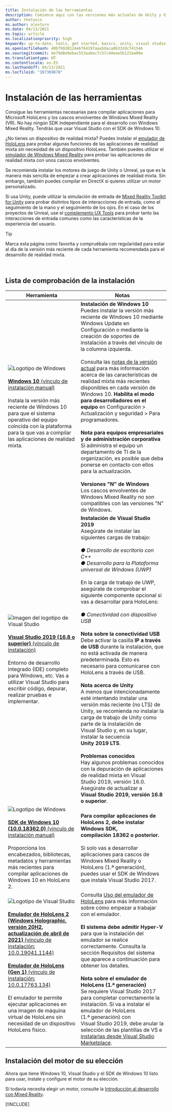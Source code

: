```yaml
---
title: Instalación de las herramientas
description: Comience aquí con las versiones más actuales de Unity y Visual Studio, y con las herramientas recomendadas para el desarrollo de HoloLens y VR.
author: thetuvix
ms.author: alexturn
ms.date: 04/13/2021
ms.topic: article
ms.localizationpriority: high
keywords: up-to-date, tools, get started, basics, unity, visual studio, toolkit, mixed reality headset, windows mixed reality headset, virtual reality headset, installation, Windows, HoloLens, emulator, unreal, openxr
ms.openlocfilehash: 40bf9930124e6f64197aaa5daca8b332dc741546
ms.sourcegitcommit: be79d8e9ebac553aabec7c57c44eee56123aa00e
ms.translationtype: HT
ms.contentlocale: es-ES
ms.lasthandoff: 04/13/2021
ms.locfileid: "107369878"
---
```

# <a name="install-the-tools"></a>Instalación de las herramientas

Consigue las herramientas necesarias para compilar aplicaciones para Microsoft HoloLens y los cascos envolventes de Windows Mixed Reality (VR). No hay ningún SDK independiente para el desarrollo con Windows Mixed Reality. Tendrás que usar Visual Studio con el SDK de Windows 10.

¿No tienes un dispositivo de realidad mixta? Puedes instalar el [emulador de HoloLens](platform-capabilities-and-apis/using-the-hololens-emulator.md) para probar algunas funciones de las aplicaciones de realidad mixta sin necesidad de un dispositivo HoloLens. También puedes utilizar el [simulador de Windows Mixed Reality](platform-capabilities-and-apis/using-the-windows-mixed-reality-simulator.md) para probar las aplicaciones de realidad mixta con unos cascos envolventes. 

Se recomienda instalar los motores de juego de Unity o Unreal, ya que es la manera más sencilla de empezar a crear aplicaciones de realidad mixta. Sin embargo, también puedes compilar en DirectX si quieres utilizar un motor personalizado.

Si usa Unity, puede utilizar la simulación de entrada de [Mixed Reality Toolkit for Unity](https://github.com/Microsoft/MixedRealityToolkit-Unity) para probar distintos tipos de interacciones de entrada, como el seguimiento de la mano y el seguimiento de los ojos. En el caso de los proyectos de Unreal, use el [complemento UX Tools](https://github.com/microsoft/MixedReality-UXTools-Unreal) para probar tanto las interacciones de entrada comunes como las características de la experiencia del usuario.

>[!TIP]
>Marca esta página como favorita y compruébala con regularidad para estar al día de la versión más reciente de cada herramienta recomendada para el desarrollo de realidad mixta.

<br>

## <a name="installation-checklist"></a>Lista de comprobación de la instalación

| Herramienta | Notas |
|---------|---------|
| ![Logotipo de Windows](images/Windows10_logo.png)<br><br><a href="https://www.microsoft.com/software-download/windows10" target="_blank">**Windows 10** (vínculo de instalación manual)</a><br><br>Instala la versión más reciente de Windows 10 para que el sistema operativo del equipo coincida con la plataforma para la que vas a compilar las aplicaciones de realidad mixta.  | **Instalación de Windows 10** <br> Puedes instalar la versión más reciente de Windows 10 mediante Windows Update en Configuración o mediante la creación de soportes de instalación a través del vínculo de la columna izquierda. <br><br>Consulta las [notas de la versión actual](https://docs.microsoft.com/windows/mixed-reality/enthusiast-guide/release-notes-october-2018.md) para más información acerca de las características de realidad mixta más recientes disponibles en cada versión de Windows 10. **Habilita el modo para desarrolladores en el equipo** en Configuración > Actualización y seguridad > Para programadores. <br><br> **Nota para equipos empresariales y de administración corporativa**<br>Si administra el equipo un departamento de TI de la organización, es posible que deba ponerse en contacto con ellos para la actualización. <br><br> **Versiones "N" de Windows**<br> Los cascos envolventes de Windows Mixed Reality no son compatibles con las versiones "N" de Windows. |
| ![Imagen del logotipo de Visual Studio](images/visualstudio_logo.png)<br><br><a href="https://visualstudio.microsoft.com/downloads/" target="_blank">**Visual Studio 2019 (16.8 o superior)** (vínculo de instalación)</a> <br><br>Entorno de desarrollo integrado (IDE) completo para Windows, etc. Vas a utilizar Visual Studio para escribir código, depurar, realizar pruebas e implementar. | **Instalación de Visual Studio 2019** <br> Asegúrate de instalar las siguientes cargas de trabajo: <br><br>*● Desarrollo de escritorio con C++*<br>*● Desarrollo para la Plataforma universal de Windows (UWP)*<br><br>En la carga de trabajo de UWP, asegúrate de comprobar el siguiente componente opcional si vas a desarrollar para HoloLens:<br><br>*● Conectividad con dispositivo USB*<br><br>**Nota sobre la conectividad USB**<br>Debe activar la casilla **IP a través de USB** durante la instalación, que no está activada de manera predeterminada. Esto es necesario para comunicarse con HoloLens a través de USB.<br><br>**Nota acerca de Unity**<br>A menos que intencionadamente esté intentando instalar una versión más reciente (no LTS) de Unity, se recomienda *no* instalar la carga de trabajo de Unity como parte de la instalación de Visual Studio y, en su lugar, instalar la secuencia **Unity 2019 LTS**.<br><br>**Problemas conocidos**<br>Hay algunos problemas conocidos con la depuración de aplicaciones de realidad mixta en Visual Studio 2019, versión 16.0.  Asegúrate de actualizar a **Visual Studio 2019, versión 16.8 o superior**. |
| ![Logotipo de Windows](images/Windows10_logo.png)<br><br><a href="https://developer.microsoft.com//windows/downloads/windows-10-sdk" target="_blank">**SDK de Windows 10 (10.0.18362.0)** (vínculo de instalación manual)</a> <br><br>Proporciona los encabezados, bibliotecas, metadatos y herramientas más recientes para compilar aplicaciones de Windows 10 en HoloLens 2. | **Para compilar aplicaciones de HoloLens 2, debe instalar Windows SDK, compilación 18362 o posterior.**<br> <br> Si solo vas a desarrollar aplicaciones para cascos de Windows Mixed Reality o HoloLens (1.ª generación), puedes usar el SDK de Windows que instala Visual Studio 2017. |
| ![Logotipo de Visual Studio](images/HoloLensIcon.jpg)<br><br><a href="https://go.microsoft.com/fwlink/?linkid=2160829" target="_blank">**Emulador de HoloLens 2 (Windows Holographic, versión 20H2, actualización de abril de 2021)** (vínculo de instalación: 10.0.19041.1144)</a><br> <br><a href="https://go.microsoft.com/fwlink/?linkid=2065980" target="_blank">**Emulador de HoloLens (Gen 1)** (vínculo de instalación: 10.0.17763.134)</a> <br><br>El emulador te permite ejecutar aplicaciones en una imagen de máquina virtual de HoloLens sin necesidad de un dispositivo HoloLens físico.<br> <br> | Consulta [Uso del emulador de HoloLens](../develop/platform-capabilities-and-apis/using-the-hololens-emulator.md) para más información sobre cómo empezar a trabajar con el emulador.<br> <br> **El sistema debe admitir Hyper-V** para que la instalación del emulador se realice correctamente. Consulta la sección Requisitos del sistema que aparece a continuación para obtener los detalles. <br> <br> **Nota sobre el emulador de HoloLens (1.ª generación)** <br>  Se requiere Visual Studio 2017 para completar correctamente la instalación. Si va a instalar el emulador de HoloLens (1.ª generación) con Visual Studio 2019, debe anular la selección de las plantillas de VS e [instalarlas desde Visual Studio Marketplace](https://marketplace.visualstudio.com/items?itemName=WindowsMixedRealityteam.WindowsMixedRealityAppTemplatesVSIX). |

## <a name="install-your-engine-of-choice"></a>Instalación del motor de su elección

Ahora que tiene Windows 10, Visual Studio y el SDK de Windows 10 listo para usar, instale y configure el motor de su elección. 

Si todavía necesita elegir un motor, consulte la [Introducción al desarrollo con Mixed Reality](./development.md?tabs=unity#what-technology-path-are-you-interested-in). 

[!INCLUDE[](includes/tools-overview.md)]